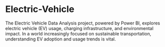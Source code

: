 # Electric-Vehicle
The Electric Vehicle Data Analysis project, powered by Power BI, explores electric vehicle (EV) usage, charging infrastructure, and environmental impact. In a world increasingly focused on sustainable transportation, understanding EV adoption and usage trends is vital.
